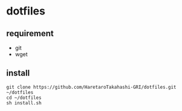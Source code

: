 # dotfiles
## requirement
* git
* wget

## install

    git clone https://github.com/HaretaroTakahashi-GRI/dotfiles.git ~/dotfiles
    cd ~/dotfiles
    sh install.sh
